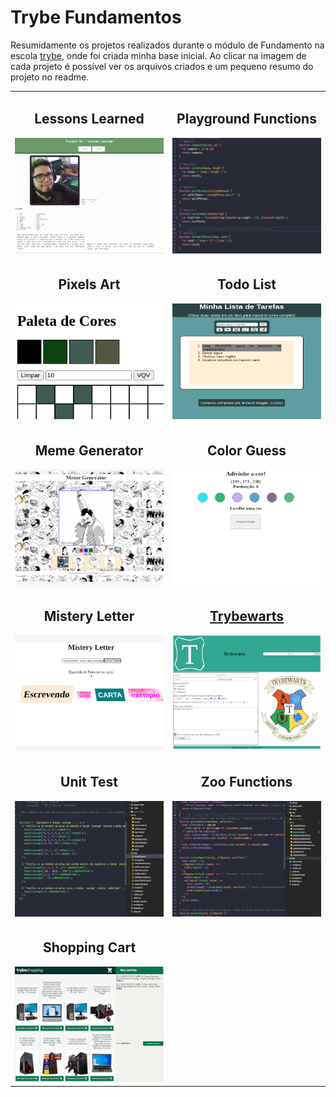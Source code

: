 # Trybe Fundamentos

Resumidamente os projetos realizados durante o módulo de Fundamento na escola [trybe](https://www.betrybe.com/), onde foi criada minha base inicial.
Ao clicar na imagem de cada projeto é possível ver os arquivos criados e um pequeno resumo do projeto no readme.

<table>
  <tr valign="top">
    <td width="45%" align="center">
      <h2>
        Lessons Learned
      </h2>
      <a href="https://github.com/davidrogger/trybe-fundamentos/tree/initial-readme-update/projects_code/01_lessons_learn">
        <img src="./img/lessons_learned_320x249.png">
      </a>
    </td>
    <td width="45%" align="center">
      <h2>
        Playground Functions
      </h2>
      <a href="https://github.com/davidrogger/trybe-fundamentos/tree/initial-readme-update/projects_code/02_playground_functions">
        <img src="./img/playground_functions_320x249.png">
      </a>
    </td>
  </tr>

  <tr valign="top">
    <td width="45%" align="center">
      <h2>
        Pixels Art
      </h2>
      <a href="https://github.com/davidrogger/trybe-fundamentos/tree/initial-readme-update/projects_code/03.1_pixels_art">
        <img src="./img/pixel_art_320x249.png">
      </a>
    </td>
    <td width="45%" align="center">
      <h2>
        Todo List
      </h2>
      <a href="https://github.com/davidrogger/trybe-fundamentos/tree/initial-readme-update/projects_code/03.2_todo_list">
        <img src="./img/todo_list_320x249.png">
      </a>
    </td>
  </tr>

  <tr valign="top">
    <td width="45%" align="center">
      <h2>
        Meme Generator
      </h2>
      <a href="https://github.com/davidrogger/trybe-fundamentos/tree/initial-readme-update/projects_code/03.3_meme_generetor">
        <img src="./img/meme_generetor_320x249.png">
      </a>
    </td>
    <td width="45%" align="center">
      <h2>
        Color Guess
      </h2>
      <a href="https://github.com/davidrogger/trybe-fundamentos/tree/initial-readme-update/projects_code/03.4_color_guess">
        <img src="./img/color_guess_320x249.png">
      </a>
    </td>
  </tr>

  <tr valign="top">
    <td width="45%" align="center">
      <h2>
        Mistery Letter
      </h2>
      <a href="https://github.com/davidrogger/trybe-fundamentos/tree/initial-readme-update/projects_code/03.5_mistery_letter">
        <img src="./img/mistery_letter_320x249.png">
      </a>
    </td>
    <td width="45%" align="center">
      <a href="https://github.com/davidrogger/trybe-fundamentos/tree/initial-readme-update/projects_code/04_trybewarts">
        <h2>
          Trybewarts
        </h2>
        <img src="./img/trybewarts_320x249.png">
      </a>
    </td>
  </tr>

  <tr valign="top">
    <td width="45%" align="center">
      <h2>
        Unit Test
      </h2>
      <a href="https://github.com/davidrogger/trybe-fundamentos/tree/initial-readme-update/projects_code/05_unit_test">
        <img src="./img/unit_test_320x249.png">
      </a>
    </td>
    <td width="45%" align="center">
      <h2>
        Zoo Functions
      </h2>
      <a href="https://github.com/davidrogger/trybe-fundamentos/tree/initial-readme-update/projects_code/06_zoo_functions">
          <img src="./img/zoo_functions_320x249.png">
      </a>
    </td>
  </tr>

  <tr valign="top">
    <td width="45%" align="center">
      <h2>
        Shopping Cart
      </h2>
      <a href="https://github.com/davidrogger/trybe-fundamentos/tree/initial-readme-update/projects_code/07_shopping_cart">
        <img src="./img/shopping_cart_320x249.png">
      </a>
    </td>
  </tr>
</table>
